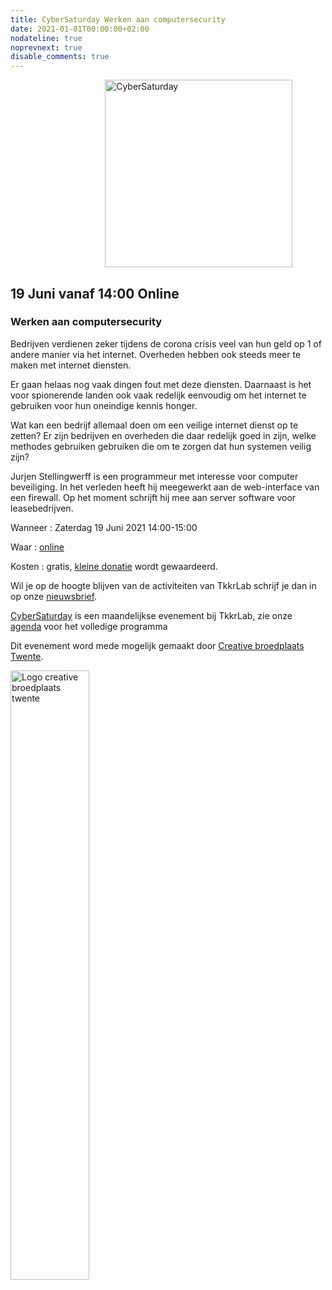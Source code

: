 ```yaml
---
title: CyberSaturday Werken aan computersecurity
date: 2021-01-01T00:00:00+02:00
nodateline: true
noprevnext: true
disable_comments: true
---
```


<img alt="CyberSaturday" src="/images/cyber_saturday.png" width="300px" height="300px" style="margin: 0px 30%;">

## 19 Juni vanaf 14:00 Online ##

### Werken aan computersecurity

Bedrijven verdienen zeker tijdens de corona crisis veel van hun geld op 1 of andere manier via het internet. Overheden hebben ook steeds meer te maken met internet diensten.

Er gaan helaas nog vaak dingen fout met deze diensten. Daarnaast is het voor spionerende landen ook vaak redelijk eenvoudig om het internet te gebruiken voor hun oneindige kennis honger.

Wat kan een bedrijf allemaal doen om een veilige internet dienst op te zetten? Er zijn bedrijven en overheden die daar redelijk goed in zijn, welke methodes gebruiken gebruiken die om te zorgen dat hun systemen veilig zijn?

Jurjen Stellingwerff is een programmeur met interesse voor computer beveiliging. In het verleden heeft hij meegewerkt aan de web-interface van een firewall. Op het moment schrijft hij mee aan server software voor leasebedrijven.

Wanneer : Zaterdag 19 Juni 2021 14:00-15:00

Waar : [online](https://bbb.do.speakup.nl/b/dav-fxz-fhn)

Kosten : gratis, [kleine donatie](https://bunq.me/tkkrlab/5/CyberSaturday%20Donatie) wordt gewaardeerd.

Wil je op de hoogte blijven van de activiteiten van TkkrLab schrijf je dan in op onze [nieuwsbrief](http://eepurl.com/gLxrLD).


[CyberSaturday](/cybersaturdays/cybersaturday/) is een maandelijkse evenement bij TkkrLab, zie onze [agenda](/agenda/) voor het volledige programma

Dit evenement word mede mogelijk gemaakt door [Creative broedplaats Twente](http://www.creatievebroedplaatsentwente.nl/).

<img width=50% src="/images/Logo-Creatieve-Broedplaatsen-Twente.jpg"  alt="Logo creative broedplaats twente">